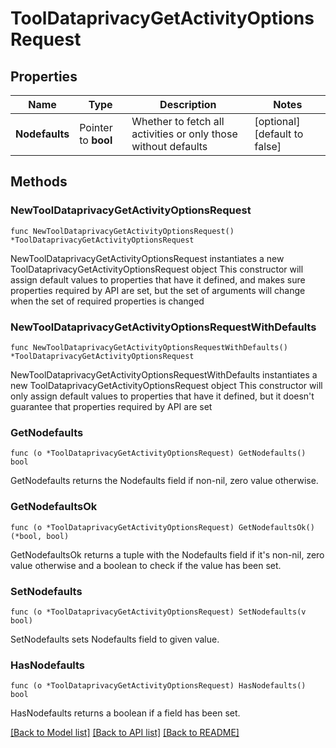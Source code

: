 # ToolDataprivacyGetActivityOptionsRequest

## Properties

Name | Type | Description | Notes
------------ | ------------- | ------------- | -------------
**Nodefaults** | Pointer to **bool** | Whether to fetch all activities or only those without defaults | [optional] [default to false]

## Methods

### NewToolDataprivacyGetActivityOptionsRequest

`func NewToolDataprivacyGetActivityOptionsRequest() *ToolDataprivacyGetActivityOptionsRequest`

NewToolDataprivacyGetActivityOptionsRequest instantiates a new ToolDataprivacyGetActivityOptionsRequest object
This constructor will assign default values to properties that have it defined,
and makes sure properties required by API are set, but the set of arguments
will change when the set of required properties is changed

### NewToolDataprivacyGetActivityOptionsRequestWithDefaults

`func NewToolDataprivacyGetActivityOptionsRequestWithDefaults() *ToolDataprivacyGetActivityOptionsRequest`

NewToolDataprivacyGetActivityOptionsRequestWithDefaults instantiates a new ToolDataprivacyGetActivityOptionsRequest object
This constructor will only assign default values to properties that have it defined,
but it doesn't guarantee that properties required by API are set

### GetNodefaults

`func (o *ToolDataprivacyGetActivityOptionsRequest) GetNodefaults() bool`

GetNodefaults returns the Nodefaults field if non-nil, zero value otherwise.

### GetNodefaultsOk

`func (o *ToolDataprivacyGetActivityOptionsRequest) GetNodefaultsOk() (*bool, bool)`

GetNodefaultsOk returns a tuple with the Nodefaults field if it's non-nil, zero value otherwise
and a boolean to check if the value has been set.

### SetNodefaults

`func (o *ToolDataprivacyGetActivityOptionsRequest) SetNodefaults(v bool)`

SetNodefaults sets Nodefaults field to given value.

### HasNodefaults

`func (o *ToolDataprivacyGetActivityOptionsRequest) HasNodefaults() bool`

HasNodefaults returns a boolean if a field has been set.


[[Back to Model list]](../README.md#documentation-for-models) [[Back to API list]](../README.md#documentation-for-api-endpoints) [[Back to README]](../README.md)


